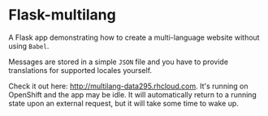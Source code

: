 # Flask-multilang

A Flask app demonstrating how to create a multi-language website without using `Babel`.

Messages are stored in a simple `JSON` file and you have to provide translations for supported locales yourself.


Check it out here: http://multilang-data295.rhcloud.com. It's running on OpenShift and the app may be idle. It will automatically return to a running state upon an external request, but it will take some time to wake up.
